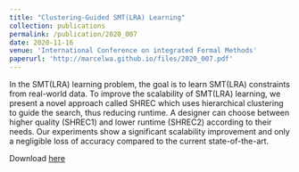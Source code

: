 ```yaml
---
title: "Clustering-Guided SMT(LRA) Learning"
collection: publications
permalink: /publication/2020_007
date: 2020-11-16
venue: 'International Conference on integrated Formal Methods'
paperurl: 'http://marcelwa.github.io/files/2020_007.pdf'
---
```


In the SMT(LRA) learning problem, the goal is to learn SMT(LRA) constraints from real-world data. To improve the scalability of SMT(LRA) learning, we present a novel approach called SHREC which uses hierarchical clustering to guide the search, thus reducing runtime. A designer can choose between higher quality (SHREC1) and lower runtime (SHREC2) according to their needs. Our experiments show a significant scalability improvement and only a negligible loss of accuracy compared to the current state-of-the-art.

Download [here](http://marcelwa.github.io/files/2020_007.pdf)
